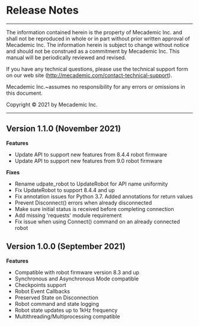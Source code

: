# Release Notes
---
The information contained herein is the property of Mecademic Inc. and shall not be reproduced in whole or in part without prior written approval of Mecademic Inc. The information herein is subject to change without notice and should not be construed as a commitment by Mecademic Inc. This manual will be periodically reviewed and revised.

If you have any technical questions, please use the technical support form on our web site (http://mecademic.com/contact-technical-support).

Mecademic Inc.~assumes no responsibility for any errors or omissions in this document.

Copyright &copy; 2021 by Mecademic Inc.

---

## Version 1.1.0 (November 2021)

**Features**
- Update API to support new features from 8.4.4 robot firmware
- Update API to support new features from 9.0 robot firmware

**Fixes**
- Rename udpate_robot to UpdateRobot for API name uniformity
- Fix UpdateRobot to support 8.4.4 and up
- Fix annotation issues for Python 3.7. Added annotations for return values
- Prevent Disconnect() errors when already disconnected
- Make sure initial status is received before completing connection
- Add missing 'requests' module requirement
- Fix issue when using Connect() command on an already connected robot

## Version 1.0.0 (September 2021)

**Features**
- Compatible with robot firmware version 8.3 and up
- Synchronous and Asynchronous Mode compatible
- Checkpoints support
- Robot Event Callbacks
- Preserved State on Disconnection
- Robot command and state logging
- Robot state updates up to 1kHz frequency
- Multithreading/Multiprocessing compatible